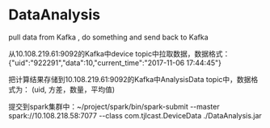 # DataAnalysis
pull data from Kafka , do something and send back to Kafka

从10.108.219.61:9092的Kafka中device topic中拉取数据，数据格式： {"uid":"922291","data":10,"current_time":"2017-11-06 17:44:45"}

把计算结果存储到10.108.219.61:9092的Kafka中AnalysisData topic中，数据格式为： (uid, 方差，数量，平均值)

提交到spark集群中：~/project/spark/bin/spark-submit --master spark://10.108.218.58:7077 --class com.tjlcast.DeviceData ./DataAnalysis.jar
